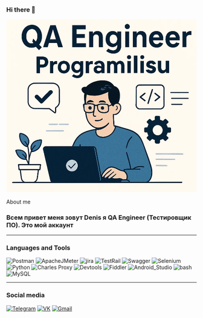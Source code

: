 ### Hi there 👋

![Header](https://github.com/ProgramIlisu/Programilisu/blob/main/assert/QA.png)


 About me
### Всем привет меня зовут Denis я QA Engineer (Тестировщик ПО). Это мой аккаунт 

---

### Languages and Tools
![Postman](https://img.shields.io/badge/-Postman-090909?style=for-the-badge&logo=Postman&logoColor=FF6C37)
![ApacheJMeter](https://img.shields.io/badge/-ApacheJMeter-090909?style=for-the-badge&logo=ApacheJMeter&logoColor=D22128)
![jira](https://img.shields.io/badge/-jira-090909?style=for-the-badge&logo=jira&logoColor=0052CC)
![TestRail](https://img.shields.io/badge/-TestRail-090909?style=for-the-badge&logo=TestRail&logoColor=65C179)
![Swagger](https://img.shields.io/badge/-Swagger-090909?style=for-the-badge&logo=Swagger&logoColor=85EA2D)
![Selenium](https://img.shields.io/badge/-Selenium-090909?style=for-the-badge&logo=Selenium&logoColor=43B02A)
![Python](https://img.shields.io/badge/-Python-090909?style=for-the-badge&logo=Python&logoColor=3776AB)
![Charles Proxy](https://img.shields.io/badge/-Charles-090909?style=for-the-badge&logo=Charles&logoColor=F3F5F5)
![Devtools](https://img.shields.io/badge/-DevTools-090909?style=for-the-badge&logo=googlechrome&logoColor=4285F4)
![Fiddler](https://img.shields.io/badge/-Fiddler-090909?style=for-the-badge&logoColor=5ce400)
![Android_Studio](https://img.shields.io/badge/-Android_Studio-090909?style=for-the-badge&logo=AndroidStudio&logoColor=3DDC84)
![bash](https://img.shields.io/badge/-bash-090909?style=for-the-badge)
![MySQL](https://shields.io/badge/-MySQL-090909?style=for-the-badge&logo=MySQL&logoColor=4479A1)


---


### Social media
[![Telegram](https://img.shields.io/badge/-Telegram-090909?style=for-the-badge&logo=telegram&logoColor=26A5E4)](https://t.me/ErikStrayker)
[![VK](https://img.shields.io/badge/-VK-090909?style=for-the-badge&logo=VK&logoColor=0077FF)](https://vk.com/ilisu_33)
[![Gmail](https://img.shields.io/badge/-Gmail-090909?style=for-the-badge&logo=Gmail&logoColor=EA4335)](https://deniscekmaev@gmail.com)
